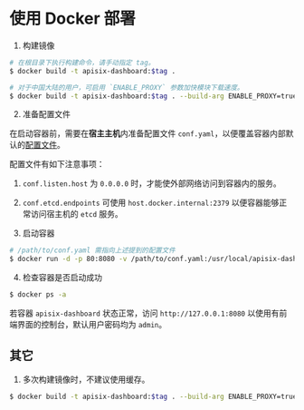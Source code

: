 <!--
#
# Licensed to the Apache Software Foundation (ASF) under one or more
# contributor license agreements.  See the NOTICE file distributed with
# this work for additional information regarding copyright ownership.
# The ASF licenses this file to You under the Apache License, Version 2.0
# (the "License"); you may not use this file except in compliance with
# the License.  You may obtain a copy of the License at
#
#     http://www.apache.org/licenses/LICENSE-2.0
#
# Unless required by applicable law or agreed to in writing, software
# distributed under the License is distributed on an "AS IS" BASIS,
# WITHOUT WARRANTIES OR CONDITIONS OF ANY KIND, either express or implied.
# See the License for the specific language governing permissions and
# limitations under the License.
#
-->

# 使用 Docker 部署

1. 构建镜像

```sh
# 在根目录下执行构建命令，请手动指定 tag。
$ docker build -t apisix-dashboard:$tag .

# 对于中国大陆的用户，可启用 `ENABLE_PROXY` 参数加快模块下载速度。
$ docker build -t apisix-dashboard:$tag . --build-arg ENABLE_PROXY=true
```

2. 准备配置文件

在启动容器前，需要在**宿主主机**内准备配置文件 `conf.yaml`，以便覆盖容器内部默认的[配置文件](../api/conf/conf.yaml)。

配置文件有如下注意事项：

1. `conf.listen.host` 为 `0.0.0.0` 时，才能使外部网络访问到容器内的服务。
1. `conf.etcd.endpoints` 可使用 `host.docker.internal:2379` 以便容器能够正常访问宿主机的 `etcd` 服务。

3. 启动容器

```sh
# /path/to/conf.yaml 需指向上述提到的配置文件
$ docker run -d -p 80:8080 -v /path/to/conf.yaml:/usr/local/apisix-dashboard/conf/conf.yaml --name apisix-dashboard apisix-dashboard:$tag
```

4. 检查容器是否启动成功

```sh
$ docker ps -a
```

若容器 `apisix-dashboard` 状态正常，访问 `http://127.0.0.1:8080` 以使用有前端界面的控制台，默认用户密码均为 `admin`。

## 其它

1. 多次构建镜像时，不建议使用缓存。

```sh
$ docker build -t apisix-dashboard:$tag . --build-arg ENABLE_PROXY=true --no-cache=true
```
